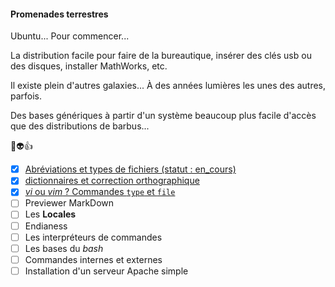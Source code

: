 #### Promenades terrestres

Ubuntu... Pour commencer... 

La distribution facile pour faire de la bureautique, insérer des clés usb ou des disques,
installer MathWorks, etc.

Il existe plein d'autres galaxies... À des années lumières les unes des autres,
parfois.

Des bases génériques à partir d'un système beaucoup plus facile
d'accès que des distributions de barbus... 

:metal::alien::+1:


- [X] [Abréviations et types de fichiers (statut : en_cours)](https://github.com/Kiweedoo/kiweed/blob/master/Promenades_Terrestres/Travailler_Proprement_avec_VI/30_abreviations_filetype.md)
- [X] [dictionnaires et correction orthographique](https://github.com/Kiweedoo/kiweed/blob/master/Promenades_Terrestres/Travailler_Proprement_avec_VI/20_vi_dicos_correction_ortho.md)
- [x] [*vi* ou *vim* ? Commandes `type` et `file`](https://github.com/Kiweedoo/kiweed/blob/master/Promenades_Terrestres/Travailler_Proprement_avec_VI/10_vi_ou_vim_type_file_commands.md)
- [ ] Previewer MarkDown
- [ ] Les **Locales**
- [ ] Endianess
- [ ] Les interpréteurs de commandes
- [ ] Les bases du *bash*
- [ ] Commandes internes et externes
- [ ] Installation d'un serveur Apache simple
